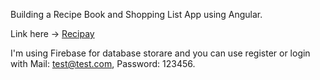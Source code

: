 Building a Recipe Book and Shopping List App using Angular.

Link here -> <a href="http://usdgadget.com/recipay" target="_blank">Recipay</a>

I'm using Firebase for database storare and you can use register or login with Mail: test@test.com, Password: 123456.
